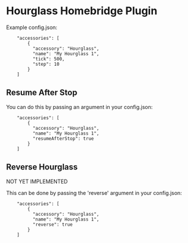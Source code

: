 
# Hourglass Homebridge Plugin

Example config.json:

```
    "accessories": [
        {
          "accessory": "Hourglass",
          "name": "My Hourglass 1",
          "tick": 500,
          "step": 10
        }   
    ]

```


## Resume After Stop

You can do this by passing an argument in your config.json:

```
    "accessories": [
        {
          "accessory": "Hourglass",
          "name": "My Hourglass 1",
          "resumeAfterStop": true
        }
    ]

```

## Reverse Hourglass

NOT YET IMPLEMENTED

This can be done by passing the 'reverse' argument in your config.json:

```
    "accessories": [
        {
          "accessory": "Hourglass",
          "name": "My Hourglass 1",
          "reverse": true
        }   
    ]

```

